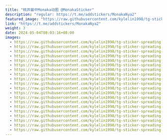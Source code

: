 ```yaml
---
title: "桃井最中Monaka动图 @MonakaSticker"
description: "regular: https://t.me/addstickers/MonakaNya2"
featured_image: "https://raw.githubusercontent.com/kylelin1998/tg-sticker-spreading-worldwide-images/main/img/0e7a6305-91fa-44a4-ab1e-0aff908eeb63.jpg"
link: "https://t.me/addstickers/MonakaNya2"
weight: 3
date: 2024-05-04T08:03:16+08:00
images:
  - https://raw.githubusercontent.com/kylelin1998/tg-sticker-spreading-worldwide-images/main/img/0e7a6305-91fa-44a4-ab1e-0aff908eeb63.jpg
  - https://raw.githubusercontent.com/kylelin1998/tg-sticker-spreading-worldwide-images/main/img/2edc437c-b2c1-42aa-943e-77595e7bcabe.jpg
  - https://raw.githubusercontent.com/kylelin1998/tg-sticker-spreading-worldwide-images/main/img/c8fefae7-3cb2-4939-9ba9-8ca0f166e75e.jpg
  - https://raw.githubusercontent.com/kylelin1998/tg-sticker-spreading-worldwide-images/main/img/298eaf89-c8ae-4335-b69e-d130f55e8eab.jpg
  - https://raw.githubusercontent.com/kylelin1998/tg-sticker-spreading-worldwide-images/main/img/e18ee333-e58f-4d79-a686-53c8d0097894.jpg
  - https://raw.githubusercontent.com/kylelin1998/tg-sticker-spreading-worldwide-images/main/img/293f35b6-ba78-4236-8622-359a20fbde2b.jpg
  - https://raw.githubusercontent.com/kylelin1998/tg-sticker-spreading-worldwide-images/main/img/edbb4da8-51af-497d-8371-092831972e63.jpg
  - https://raw.githubusercontent.com/kylelin1998/tg-sticker-spreading-worldwide-images/main/img/8807f03c-9b9e-4f79-aa72-0ee70a2555a0.jpg
  - https://raw.githubusercontent.com/kylelin1998/tg-sticker-spreading-worldwide-images/main/img/294779f3-ea53-4e76-9ec9-b53c5ab6c338.jpg
  - https://raw.githubusercontent.com/kylelin1998/tg-sticker-spreading-worldwide-images/main/img/9045c958-ba88-49ed-8fa9-03f6bf02520a.jpg
  - https://raw.githubusercontent.com/kylelin1998/tg-sticker-spreading-worldwide-images/main/img/30925004-0a19-4c4e-a16a-1c3566cff125.jpg
  - https://raw.githubusercontent.com/kylelin1998/tg-sticker-spreading-worldwide-images/main/img/a71a5926-5bdc-4e64-a222-c34741b89ba0.jpg
  - https://raw.githubusercontent.com/kylelin1998/tg-sticker-spreading-worldwide-images/main/img/f7ceda33-aba9-41cc-b0a2-653e9800b504.jpg
  - https://raw.githubusercontent.com/kylelin1998/tg-sticker-spreading-worldwide-images/main/img/ea0a2551-874c-407e-a535-b4e31842faff.jpg
  - https://raw.githubusercontent.com/kylelin1998/tg-sticker-spreading-worldwide-images/main/img/36391f7f-9b33-4b54-9f84-ea70021b4701.jpg
  - https://raw.githubusercontent.com/kylelin1998/tg-sticker-spreading-worldwide-images/main/img/16c848fb-6ad8-4adb-ad62-dbb01da96923.jpg
  - https://raw.githubusercontent.com/kylelin1998/tg-sticker-spreading-worldwide-images/main/img/1f0c7390-efd4-4647-a0a4-280946a88ee3.jpg
  - https://raw.githubusercontent.com/kylelin1998/tg-sticker-spreading-worldwide-images/main/img/66c029c0-1415-4e97-9de3-c4e1744cb603.jpg
  - https://raw.githubusercontent.com/kylelin1998/tg-sticker-spreading-worldwide-images/main/img/a56b8169-bf1d-40c0-9025-3776cbbcd3c9.jpg
  - https://raw.githubusercontent.com/kylelin1998/tg-sticker-spreading-worldwide-images/main/img/7e6d9a10-e9ba-4ed8-8559-597369a572b7.jpg
---
```

